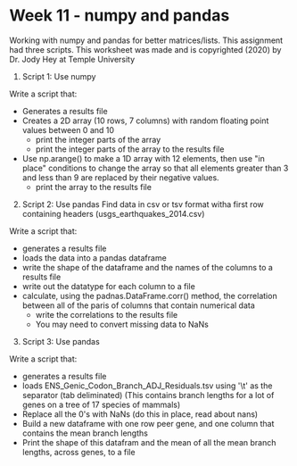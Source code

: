 # Week 11 - numpy and pandas
Working with numpy and pandas for better matrices/lists. This assignment had three scripts.
This worksheet was made and is copyrighted (2020) by Dr. Jody Hey at Temple University

1. Script 1:
Use numpy

Write a script that:
- Generates a results file
- Creates a 2D array (10 rows, 7 columns) with random floating point values between 0 and 10
    - print the integer parts of the array
    - print the integer parts of the array to the results file
- Use  np.arange() to make a 1D array with 12 elements, then use "in place" conditions to change the array so that all elements greater than 3 and less than 9 are replaced by their negative values.
    - print the array to the results file

2. Script 2:
Use pandas
Find data in csv or tsv format witha first row containing headers (usgs_earthquakes_2014.csv)

Write a script that:
- generates a results file
- loads the data into a pandas dataframe
- write the shape of the dataframe and the names of the columns to a results file
- write out the datatype for each column to a file
- calculate, using the padnas.DataFrame.corr() method, the correlation between all of the paris of columns that contain numerical data
    - write the correlations to the results file
    - You may need to convert missing data to NaNs

3. Script 3:
Use pandas

Write a script that:
- generates a results file
- loads ENS_Genic_Codon_Branch_ADJ_Residuals.tsv using '\t' as the separator (tab deliminated) (This contains branch lengths for a lot of genes on a tree of 17 species of mammals)
- Replace all the 0's with NaNs (do this in place, read about nans)
- Build a new dataframe with one row peer gene, and one column that contains the mean branch lengths
- Print the shape of this datafram and the mean of all the mean branch lengths, across genes, to a file